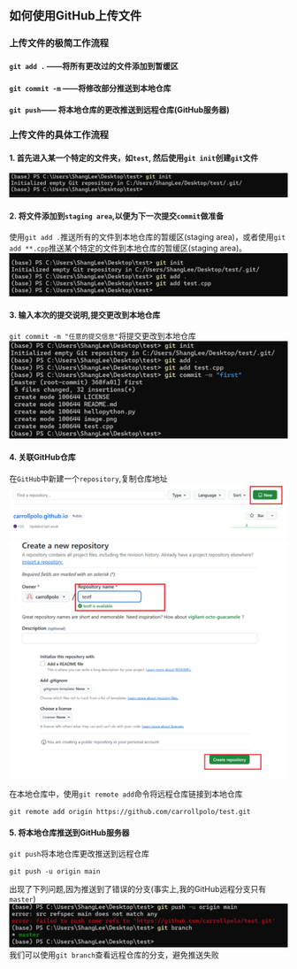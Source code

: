 ## 如何使用GitHub上传文件

### 上传文件的极简工作流程

#### `git add .` ——将所有更改过的文件添加到暂缓区

#### `git commit -m` ——将修改部分推送到本地仓库

#### `git push`—— 将本地仓库的更改推送到远程仓库(GitHub服务器)

### 上传文件的具体工作流程

#### 1. 首先进入某一个特定的文件夹，如`test`, 然后使用`git init`创建`git`文件
![alt text](https://github.com/carrollpolo/test/blob/master/images/image.png)

#### 2. 将文件添加到`staging area`,以便为下一次提交`commit`做准备
使用`git add .`推送所有的文件到本地仓库的暂缓区(staging area)，或者使用`git add **.cpp`推送某个特定的文件到本地仓库的暂缓区(staging area)。
![alt text](https://github.com/carrollpolo/test/blob/master/images/image1.png)

#### 3. 输入本次的提交说明,提交更改到本地仓库
`git commit -m "任意的提交信息"`将提交更改到本地仓库
![alt text](https://github.com/carrollpolo/test/blob/master/images/image2.png)

#### 4. 关联GitHub仓库
在`GitHub`中新建一个`repository`,复制仓库地址
![alt text](https://github.com/carrollpolo/test/blob/master/images/image4.png)
![alt text](https://github.com/carrollpolo/test/blob/master/images/image5.png)
![alt text](https://github.com/carrollpolo/test/blob/master/images/image6.png)

在本地仓库中，使用`git remote add`命令将远程仓库链接到本地仓库
    
    git remote add origin https://github.com/carrollpolo/test.git
    
#### 5. 将本地仓库推送到GitHub服务器
`git push`将本地仓库更改推送到远程仓库

    git push -u origin main

出现了下列问题,因为推送到了错误的分支(事实上,我的GitHub远程分支只有`master`)
![alt text](https://github.com/carrollpolo/test/blob/master/images/image3.png)
我们可以使用`git branch`查看远程仓库的分支，避免推送失败


